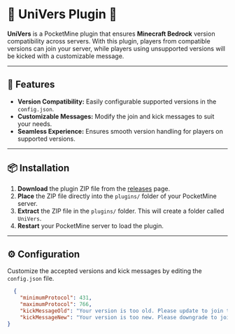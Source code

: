 # 🌟 UniVers Plugin 🌟

**UniVers** is a PocketMine plugin that ensures **Minecraft Bedrock** version compatibility across servers. With this plugin, players from compatible versions can join your server, while players using unsupported versions will be kicked with a customizable message.

---

## 🚀 Features

- **Version Compatibility:** Easily configurable supported versions in the `config.json`.
- **Customizable Messages:** Modify the join and kick messages to suit your needs.
- **Seamless Experience:** Ensures smooth version handling for players on supported versions.

---

## 📦 Installation

1. **Download** the plugin ZIP file from the [releases](https://github.com/b4daz/UniVers) page.
2. **Place** the ZIP file directly into the `plugins/` folder of your PocketMine server.
3. **Extract** the ZIP file in the `plugins/` folder. This will create a folder called `UniVers`.
4. **Restart** your PocketMine server to load the plugin.

---

## ⚙️ Configuration

Customize the accepted versions and kick messages by editing the `config.json` file.

```json
  {
    "minimumProtocol": 431,
    "maximumProtocol": 766,
    "kickMessageOld": "Your version is too old. Please update to join the server.",
    "kickMessageNew": "Your version is too new. Please downgrade to join the server."
}
